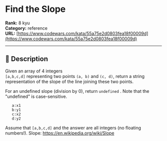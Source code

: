 # Find the Slope

**Rank:** 8 kyu  
**Category:** reference  
**URL:** [https://www.codewars.com/kata/55a75e2d0803fea18f00009d](https://www.codewars.com/kata/55a75e2d0803fea18f00009d)

---

## 📝 Description

Given an array of 4 integers  
```[a,b,c,d]``` representing two points ```(a, b)``` and ```(c, d)```, return a string representation of the slope of the line joining these two points. 

For an undefined slope (division by 0), return  ```undefined```  . Note that the "undefined" is case-sensitive.
```
   a:x1
   b:y1
   c:x2
   d:y2
```
   
Assume that ```[a,b,c,d]``` and the answer are all integers 
(no floating numbers!).
Slope: <https://en.wikipedia.org/wiki/Slope>
